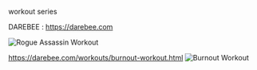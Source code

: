 workout series

DAREBEE : https://darebee.com

<img alt="Rogue Assassin Workout" src="https://darebee.com/images/workouts/rogue-assassin-workout-intro.jpg" >

https://darebee.com/workouts/burnout-workout.html
<img src="https://darebee.com/images/workouts/burnout-workout.jpg" alt="Burnout Workout" style="widht:200px;" >
